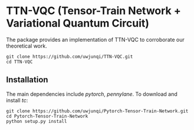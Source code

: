 # TTN-VQC (Tensor-Train Network + Variational Quantum Circuit)

The package provides an implementation of TTN-VQC to corroborate our theoretical work. 

```
git clone https://github.com/uwjunqi/TTN-VQC.git
cd TTN-VQC
```

## Installation

The main dependencies include *pytorch*, *pennylane*. To download and install *tc*:

```
git clone https://github.com/uwjunqi/Pytorch-Tensor-Train-Network.git
cd Pytorch-Tensor-Train-Network
python setup.py install
```


